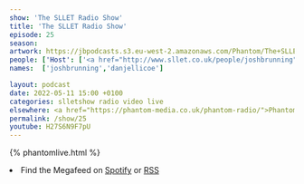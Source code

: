 ```yaml
---
show: 'The SLLET Radio Show'
title: 'The SLLET Radio Show'
episode: 25
season: 
artwork: https://jbpodcasts.s3.eu-west-2.amazonaws.com/Phantom/The+SLLET+Radio+Show/2021-09-27+-+SLLET+radio+square.png
people: ['Host': ['<a href="http://www.sllet.co.uk/people/joshbrunning">Josh Brunning</a>', '<a href="http://www.sllet.co.uk/people/danjellicoe">Dan Jellicoe</a>']]
names:  ['joshbrunning','danjellicoe']

layout: podcast
date: 2022-05-11 15:00 +0100
categories: slletshow radio video live
elsewhere: <a href="https://phantom-media.co.uk/phantom-radio/">Phantom Media</a>
permalink: /show/25
youtube: H27S6N9F7pU
---
```


{% phantomlive.html %}

<li>Find the Megafeed on <a href="https://open.spotify.com/show/1WGc6YCF3UfAL7E62gHLAS?si=eff5901deb8d498e">Spotify</a> or <a href="https://anchor.fm/s/849e58ac/podcast/rss">RSS</a></li>
